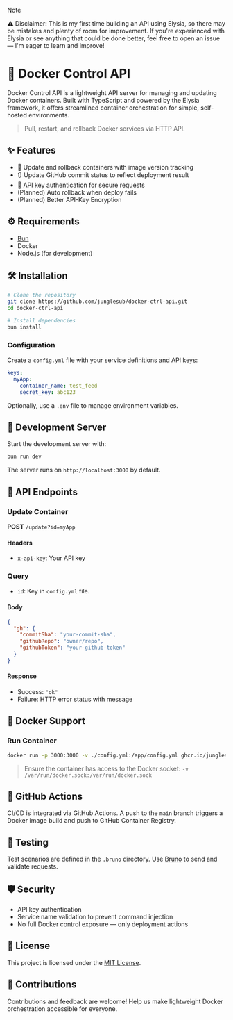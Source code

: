 > [!NOTE]  
> ⚠️ Disclaimer: This is my first time building an API using Elysia, so there may be mistakes and plenty of room for improvement. If you're experienced with Elysia or see anything that could be done better, feel free to open an issue — I'm eager to learn and improve!

# 🚀 Docker Control API

Docker Control API is a lightweight API server for managing and updating Docker containers. Built with TypeScript and powered by the Elysia framework, it offers streamlined container orchestration for simple, self-hosted environments.

> Pull, restart, and rollback Docker services via HTTP API.

## ✨ Features

- 🔄 Update and rollback containers with image version tracking
- 🔃 Update GitHub commit status to reflect deployment result
- 🔐 API key authentication for secure requests
- (Planned) Auto rollback when deploy fails
- (Planned) Better API-Key Encryption

## ⚙️ Requirements

- [Bun](https://bun.sh/)
- Docker
- Node.js (for development)

## 🛠 Installation

```bash
# Clone the repository
git clone https://github.com/junglesub/docker-ctrl-api.git
cd docker-ctrl-api

# Install dependencies
bun install
```

### Configuration

Create a `config.yml` file with your service definitions and API keys:

```yaml
keys:
  myApp:
    container_name: test_feed
    secret_key: abc123
```

Optionally, use a `.env` file to manage environment variables.

## 🚀 Development Server

Start the development server with:

```bash
bun run dev
```

The server runs on `http://localhost:3000` by default.

## 📡 API Endpoints

### Update Container

**POST** `/update?id=myApp`

#### Headers

- `x-api-key`: Your API key

### Query

- `id`: Key in `config.yml` file.

#### Body

```json
{
  "gh": {
    "commitSha": "your-commit-sha",
    "githubRepo": "owner/repo",
    "githubToken": "your-github-token"
  }
}
```

#### Response

- Success: `"ok"`
- Failure: HTTP error status with message

## 🐳 Docker Support

### Run Container

```bash
docker run -p 3000:3000 -v ./config.yml:/app/config.yml ghcr.io/junglesub/docker-ctrl-api:latest
```

> Ensure the container has access to the Docker socket:
> `-v /var/run/docker.sock:/var/run/docker.sock`

## 🔁 GitHub Actions

CI/CD is integrated via GitHub Actions. A push to the `main` branch triggers a Docker image build and push to GitHub Container Registry.

## 🧪 Testing

Test scenarios are defined in the `.bruno` directory. Use [Bruno](https://www.usebruno.com/) to send and validate requests.

## 🛡 Security

- API key authentication
- Service name validation to prevent command injection
- No full Docker control exposure — only deployment actions

## 📜 License

This project is licensed under the [MIT License](./LICENSE).

## 🙌 Contributions

Contributions and feedback are welcome! Help us make lightweight Docker orchestration accessible for everyone.
